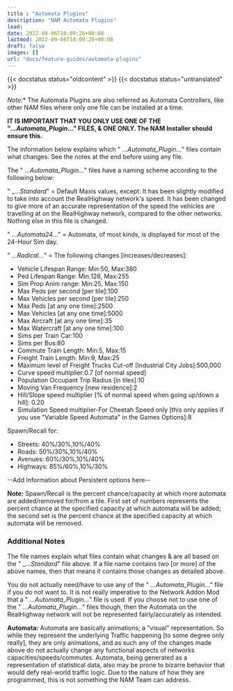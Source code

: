 ```yaml
---
title : "Automata Plugins"
description: "NAM Automata Plugins"
lead: 
date: 2022-09-06T10:09:26+00:00
lastmod: 2022-09-06T10:09:26+00:00
draft: false
images: []
url: "docs/feature-guides/automata-plugins"
---
```


{{< docstatus status="oldcontent" >}}
{{< docstatus status="untranslated" >}}

*Note:** The Automata Plugins are also referred as Automata Controllers, like other NAM files where only one file can be installed at a time.

**IT IS IMPORTANT THAT YOU ONLY USE ONE OF THE "..._Automata_Plugin_..." FILES, & ONE ONLY. The NAM Installer should ensure this.**

The information below explains which " _..._Automata_Plugin_..._" files contain what changes. See the notes at the end before using any file.

The " _..._Automata_Plugin_..._" files have a naming scheme according to the following below:

" _..._Standard_" = Default Maxis values, except: It has been slightly modified to take into account the RealHighway network's speed. It has been changed to give more of an accurate representation of the speed the vehicles are travelling at on the RealHighway network, compared to the other networks. Nothing else in this file is changed.

" _..._Automata24_..._" = Automata, of most kinds, is displayed for most of the 24-Hour Sim day.

" _..._Radical_..._" = The following changes [increases/decreases]:

* Vehicle Lifespan Range: Min:50, Max:380
* Ped Lifespan Range: Min:128, Max:255
* Sim Prop Anim range: Min:25, Max:150
* Max Peds per second [per tile]:100
* Max Vehicles per second [per tile]:250
* Max Peds [at any one time]:2500
* Max Vehicles [at any one time]:5000
* Max Aircraft [at any one time]:35
* Max Watercraft [at any one time]:100
* Sims per Train Car:100
* Sims per Bus:80
* Commute Train Length: Min:5, Max:15
* Freight Train Length: Min:9, Max:25
* Maximum level of Freight Trucks Cut-off [Industrial City Jobs]:500,000
* Curve speed multiplier:0.7 [of normal speed]
* Population Occupant Trip Radius [in tiles]:10
* Moving Van Frequency [new residence]:2
* Hill/Slope speed multiplier [% of normal speed when going up/down a hill]: 0.20
* Simulation Speed multiplier-For Cheetah Speed only [this only applies if you use "Variable Speed Automata" in the Games Options]:8

Spawn/Recall for:

* Streets: 40%/30%,10%/40%
* Roads: 50%/30%,10%/40%
* Avenues: 60%/30%,10%/40%
* Highways: 85%/60%,10%/30%

--Add Information about Persistent options here--

**Note:** Spawn/Recall is the percent chance/capacity at which more automata are added/removed for/from a tile. First set of numbers represents the percent chance at the specified capacity at which automata will be added; the second set is the percent chance at the specified capacity at which automata will be removed.

### Additional Notes

The file names explain what files contain what changes & are all based on the " _..._Standard_" file above. If a file name contains two [or more] of the above names, then that means it contains those changes as detailed above.

You do not actually need/have to use any of the " _..._Automata_Plugin_..._" file if you do not want to. It is not really imperative to the Network Addon Mod that a " _..._Automata_Plugin_..._" file is used. If you choose not to use one of the " _..._Automata_Plugin_..._" files though, then the Automata on the RealHighway network will not be represented fairly/accurately as intended.

**Automata:** Automata are basically animations; a "visual" representation. So while they represent the underlying Traffic happening [to some degree only really], they are only animations, and as such any of the changes made above do not actually change any functional aspects of networks capacities/speeds/commutes. Automata, being generated as a representation of statistical data, also may be prone to bizarre behavior that would defy real-world traffic logic. Due to the nature of how they are programmed, this is not something the NAM Team can address.